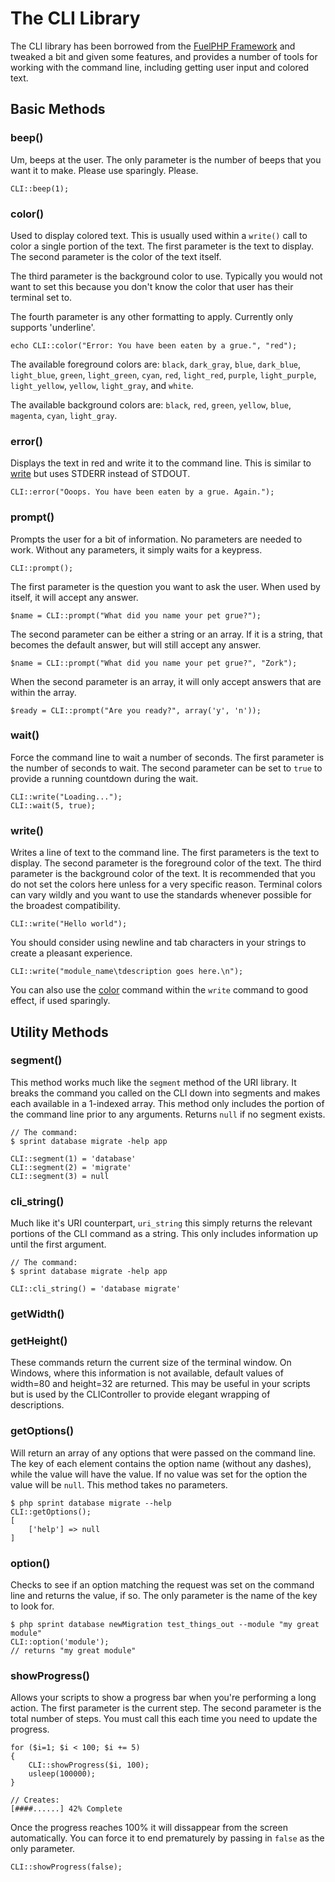 # The CLI Library

The CLI library has been borrowed from the [FuelPHP Framework](http://fuelphp.com/) and tweaked a bit and given some features, and provides a number of tools for working with the command line, including getting user input and colored text.

## Basic Methods

### beep()
Um, beeps at the user. The only parameter is the number of beeps that you want it to make. Please use sparingly. Please. 

	CLI::beep(1);

### color()
Used to display colored text. This is usually used within a `write()` call to color a single portion of the text. The first parameter is the text to display. The second parameter is the color of the text itself. 

The third parameter is the background color to use. Typically you would not want to set this because you don't know the color that user has their terminal set to.

The fourth parameter is any other formatting to apply. Currently only supports 'underline'.

	echo CLI::color("Error: You have been eaten by a grue.", "red");

The available foreground colors are: `black`, `dark_gray`, `blue`, `dark_blue`, `light_blue`, `green`, `light_green`, `cyan`, `red`, `light_red`, `purple`, `light_purple`, `light_yellow`, `yellow`, `light_gray`, and `white`.

The available background colors are: `black`, `red`, `green`, `yellow`, `blue`, `magenta`, `cyan`, 	`light_gray`.

### error()
Displays the text in red and write it to the command line. This is similar to [write](#write) but uses STDERR instead of STDOUT.

	CLI::error("Ooops. You have been eaten by a grue. Again.");

### prompt()
Prompts the user for a bit of information. No parameters are needed to work. Without any parameters, it simply waits for a keypress.

	CLI::prompt();

 The first parameter is the question you want to ask the user. When used by itself, it will accept any answer.
 
	$name = CLI::prompt("What did you name your pet grue?");

The second parameter can be either a string or an array. If it is a string, that becomes the default answer, but will still accept any answer.

	$name = CLI::prompt("What did you name your pet grue?", "Zork");

When the second parameter is an array, it will only accept answers that are within the array.

	$ready = CLI::prompt("Are you ready?", array('y', 'n'));

### wait()
Force the command line to wait a number of seconds. The first parameter is the number of seconds to wait. The second parameter can be set to `true` to provide a running countdown during the wait.

	CLI::write("Loading...");
	CLI::wait(5, true);

### write()
Writes a line of text to the command line. The first parameters is the text to display. The second parameter is the foreground color of the text. The third parameter is the background color of the text. It is recommended that you do not set the colors here unless for a very specific reason. Terminal colors can vary wildly and you want to use the standards whenever possible for the broadest compatibility.

	CLI::write("Hello world");

You should consider using newline and tab characters in your strings to create a pleasant experience.

	CLI::write("module_name\tdescription goes here.\n");

You can also use the [color](#color) command within the `write` command to good effect, if used sparingly.

## Utility Methods
### segment()
This method works much like the `segment` method of the URI library. It breaks the command you called on the CLI down into segments and makes each available in a 1-indexed array. This method only includes the portion of the command line prior to any arguments. Returns `null` if no segment exists.

	// The command:
	$ sprint database migrate -help app

	CLI::segment(1) = 'database'
	CLI::segment(2) = 'migrate'
	CLI::segment(3) = null

### cli_string()
Much like it's URI counterpart, `uri_string` this simply returns the relevant portions of the CLI command as a string. This only includes information up until the first argument.

	// The command: 
	$ sprint database migrate -help app

	CLI::cli_string() = 'database migrate'

### getWidth()
### getHeight()
These commands return the current size of the terminal window. On Windows, where this information is not available, default values of width=80 and height=32 are returned.  This may be useful in your scripts but is used by the CLIController to provide elegant wrapping of descriptions.

### getOptions()
Will return an array of any options that were passed on the command line. The key of each element contains the option name (without any dashes), while the value will have the value. If no value was set for the option the value will be `null`. This method takes no parameters.

	$ php sprint database migrate --help
	CLI::getOptions();
	[
		['help'] => null
	]

### option()
Checks to see if an option matching the request was set on the command line and returns the value, if so. The only parameter is the name of the key to look for.

	$ php sprint database newMigration test_things_out --module "my great module"
	CLI::option('module');
	// returns "my great module"

### showProgress()
Allows your scripts to show a progress bar when you're performing a long action. The first parameter is the current step. The second parameter is the total number of steps. You must call this each time you need to update the progress.

	for ($i=1; $i < 100; $i += 5)
	{
		CLI::showProgress($i, 100);
		usleep(100000);
	}

	// Creates: 
	[####......] 42% Complete

Once the progress reaches 100% it will dissappear from the screen automatically. You can force it to end prematurely by passing in `false` as the only parameter.

	CLI::showProgress(false);
